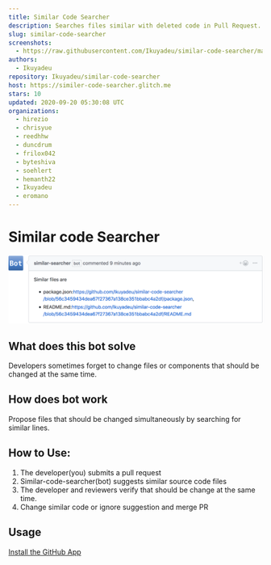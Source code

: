 ```yaml
---
title: Similar Code Searcher
description: Searches files similar with deleted code in Pull Request.
slug: similar-code-searcher
screenshots:
  - https://raw.githubusercontent.com/Ikuyadeu/similar-code-searcher/master/images/ScreenShot.png
authors:
  - Ikuyadeu
repository: Ikuyadeu/similar-code-searcher
host: https://similer-code-searcher.glitch.me
stars: 10
updated: 2020-09-20 05:30:08 UTC
organizations:
  - hirezio
  - chrisyue
  - reedhhw
  - duncdrum
  - frilox042
  - byteshiva
  - soehlert
  - hemanth22
  - Ikuyadeu
  - eromano
---
```


# Similar code Searcher

![screeenshot](https://github.com/Ikuyadeu/similar-code-searcher/raw/master/images/Screenshot.png)

## What does this bot solve

Developers sometimes forget to change files or components that should be changed at the same time.

## How does bot work

Propose files that should be changed simultaneously by searching for similar lines.

## How to Use:

1. The developer(you) submits a pull request
2. Similar-code-searcher(bot) suggests similar source code files
3. The developer and reviewers verify that should be change at the same time.
4. Change similar code or ignore suggestion and merge PR

## Usage

[Install the GitHub App](https://github.com/apps/similar-code-searcher)

